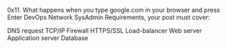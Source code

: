 0x11. What happens when you type google.com in your browser and press Enter
DevOps
Network
SysAdmin
Requirements, your post must cover:

DNS request
TCP/IP
Firewall
HTTPS/SSL
Load-balancer
Web server
Application server
Database
